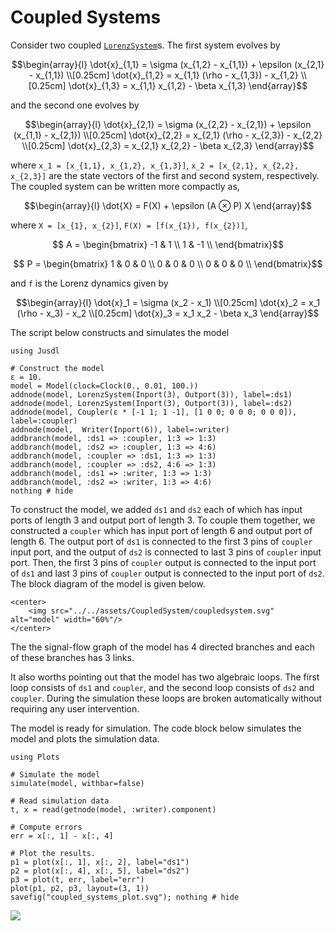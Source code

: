 # Coupled Systems 

Consider two coupled [`LorenzSystem`](@ref)s. The first system evolves by
```math
\begin{array}{l}
    \dot{x}_{1,1} = \sigma (x_{1,2} - x_{1,1}) + \epsilon (x_{2,1} - x_{1,1})  \\[0.25cm]
    \dot{x}_{1,2} = x_{1,1} (\rho - x_{1,3}) - x_{1,2} \\[0.25cm]
    \dot{x}_{1,3} = x_{1,1} x_{1,2} - \beta x_{1,3}
\end{array}
```
and the second one evolves by
```math
\begin{array}{l}
    \dot{x}_{2,1} = \sigma (x_{2,2} - x_{2,1}) + \epsilon (x_{1,1} - x_{2,1}) \\[0.25cm]
    \dot{x}_{2,2} = x_{2,1} (\rho - x_{2,3}) - x_{2,2} \\[0.25cm]
    \dot{x}_{2,3} = x_{2,1} x_{2,2} - \beta x_{2,3} 
\end{array}
```
where ``x_1 = [x_{1,1}, x_{1,2}, x_{1,3}]``, ``x_2 = [x_{2,1}, x_{2,2}, x_{2,3}]`` are the state vectors of the first and second system, respectively. The coupled system can be written more compactly as, 
```math
\begin{array}{l}
    \dot{X} = F(X) + \epsilon (A ⊗ P) X 
\end{array}
```
where ``X = [x_{1}, x_{2}]``, ``F(X) = [f(x_{1}), f(x_{2})]``,
```math
    A = \begin{bmatrix}
            -1 & 1 \\
            1 & -1 \\
        \end{bmatrix}
```
```math
    P = \begin{bmatrix}
            1 & 0 & 0 \\
            0 & 0 & 0 \\
            0 & 0 & 0 \\
        \end{bmatrix}
```
and ``f`` is the Lorenz dynamics given by 
```math
\begin{array}{l}
    \dot{x}_1 = \sigma (x_2 - x_1) \\[0.25cm]
    \dot{x}_2 = x_1 (\rho - x_3) - x_2 \\[0.25cm]
    \dot{x}_3 = x_1 x_2 - \beta x_3
\end{array}
```

The script below constructs and simulates the model
```@example coupled_system
using Jusdl 

# Construct the model 
ε = 10.
model = Model(clock=Clock(0., 0.01, 100.)) 
addnode(model, LorenzSystem(Inport(3), Outport(3)), label=:ds1)
addnode(model, LorenzSystem(Inport(3), Outport(3)), label=:ds2)
addnode(model, Coupler(ε * [-1 1; 1 -1], [1 0 0; 0 0 0; 0 0 0]), label=:coupler)
addnode(model,  Writer(Inport(6)), label=:writer)
addbranch(model, :ds1 => :coupler, 1:3 => 1:3)
addbranch(model, :ds2 => :coupler, 1:3 => 4:6)
addbranch(model, :coupler => :ds1, 1:3 => 1:3)
addbranch(model, :coupler => :ds2, 4:6 => 1:3)
addbranch(model, :ds1 => :writer, 1:3 => 1:3)
addbranch(model, :ds2 => :writer, 1:3 => 4:6)
nothing # hide 
```
To construct the model, we added `ds1` and `ds2` each of which has input ports of length 3 and output port of length 3. To couple them together, we constructed a `coupler` which has input port of length 6 and output port of length 6. The output port of `ds1` is connected to the first 3 pins of `coupler` input port,  and the output of `ds2` is connected to last 3 pins of `coupler` input port. Then, the first 3 pins of `coupler` output is connected to the input port of `ds1` and last 3 pins of `coupler` output is connected to the input port of `ds2`. The block diagram of the model is given below.

```@raw html
<center>
    <img src="../../assets/CoupledSystem/coupledsystem.svg" alt="model" width="60%"/>
</center>
``` 

The the signal-flow graph of the model has 4 directed branches and each of these branches has 3 links. 

It also worths pointing out that the model has two algebraic loops. The first loop consists of `ds1` and `coupler`, and the second loop consists of `ds2` and `coupler`. During the simulation these loops are broken automatically without requiring any user intervention.

The model is ready for simulation. The code block below simulates the model and plots the simulation data.
```@example coupled_system
using Plots

# Simulate the model 
simulate(model, withbar=false)

# Read simulation data 
t, x = read(getnode(model, :writer).component)

# Compute errors
err = x[:, 1] - x[:, 4]

# Plot the results.
p1 = plot(x[:, 1], x[:, 2], label="ds1")
p2 = plot(x[:, 4], x[:, 5], label="ds2")
p3 = plot(t, err, label="err")
plot(p1, p2, p3, layout=(3, 1))
savefig("coupled_systems_plot.svg"); nothing # hide
```
![](coupled_systems_plot.svg)
